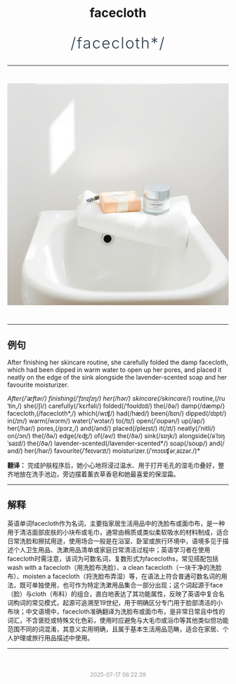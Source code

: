 <div align="center">

# facecloth

<div style="margin: 30px 0;">
<h1 style="font-size: 2.5em; font-weight: 300; letter-spacing: 2px; margin: 0; color: #2c3e50;">
/facecloth*/
</h1>
</div>

</div>

---

<div align="center" style="margin: 40px 0;">

![facecloth](images/facecloth.png)

</div>

---

## 例句

After finishing her skincare routine, she carefully folded the damp facecloth, which had been dipped in warm water to open up her pores, and placed it neatly on the edge of the sink alongside the lavender-scented soap and her favourite moisturizer.

*After(/ˈæftər/) finishing(/ˈfɪnɪʃɪŋ/) her(/hər/) skincare(/skincare*/) routine,(/ruˈtin,/) she(/ʃi/) carefully(/ˈkɛrfəli/) folded(/ˈfoʊldɪd/) the(/ðə/) damp(/dæmp/) facecloth,(/facecloth*,/) which(/wɪʧ/) had(/hæd/) been(/bɪn/) dipped(/dɪpt/) in(/ɪn/) warm(/wɔrm/) water(/ˈwɔtər/) to(/tɪ/) open(/ˈoʊpən/) up(/əp/) her(/hər/) pores,(/pɔrz,/) and(/ənd/) placed(/pleɪst/) it(/ɪt/) neatly(/ˈnitli/) on(/ɔn/) the(/ðə/) edge(/ɛʤ/) of(/əv/) the(/ðə/) sink(/sɪŋk/) alongside(/əˈlɔŋˈsaɪd/) the(/ðə/) lavender-scented(/lavender-scented*/) soap(/soʊp/) and(/ənd/) her(/hər/) favourite(/ˈfeɪvərɪt/) moisturizer.(/ˈmɔɪsʧərˌaɪzər./)*

**翻译：** 完成护肤程序后，她小心地将浸过温水、用于打开毛孔的湿毛巾叠好，整齐地放在洗手池边，旁边摆着薰衣草香皂和她最喜爱的保湿霜。

---

## 解释

英语单词facecloth作为名词，主要指家居生活用品中的洗脸布或面巾布，是一种用于清洁面部皮肤的小块布或毛巾，通常由棉质或类似柔软吸水的材料制成，适合日常洗脸和擦拭用途，使用场合一般是在浴室、卧室或旅行环境中，语境多见于描述个人卫生用品、洗漱用品清单或家庭日常清洁过程中；英语学习者在使用facecloth时需注意，该词为可数名词，复数形式为facecloths，常见搭配包括wash with a facecloth（用洗脸布洗脸）、a clean facecloth（一块干净的洗脸布）、moisten a facecloth（将洗脸布弄湿）等，在语法上符合普通可数名词的用法，既可单独使用，也可作为特定洗漱用品集合一部分出现；这个词起源于face（脸）与cloth（布料）的组合，直白地表达了其功能属性，反映了英语中复合名词构词的常见模式，起源可追溯至19世纪，用于明确区分专门用于脸部清洁的小布块；中文语境中，facecloth准确翻译为洗脸布或面巾布，是非常日常且中性的词汇，不含褒贬或特殊文化色彩，使用时应避免与大毛巾或浴巾等其他类似但功能范围不同的词混淆，其意义实用明确，且属于基本生活用品范畴，适合在家居、个人护理或旅行用品描述中使用。


---

<div align="center" style="margin-top: 50px;">
<small style="color: #999; font-size: 0.9em;">2025-07-17 06:22:39</small>
</div>
